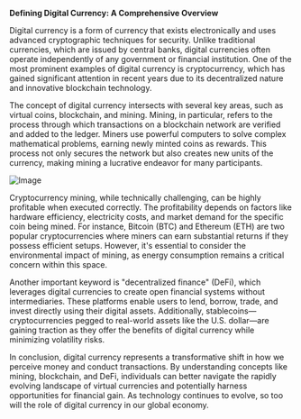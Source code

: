 **Defining Digital Currency: A Comprehensive Overview**

Digital currency is a form of currency that exists electronically and uses advanced cryptographic techniques for security. Unlike traditional currencies, which are issued by central banks, digital currencies often operate independently of any government or financial institution. One of the most prominent examples of digital currency is cryptocurrency, which has gained significant attention in recent years due to its decentralized nature and innovative blockchain technology.

The concept of digital currency intersects with several key areas, such as virtual coins, blockchain, and mining. Mining, in particular, refers to the process through which transactions on a blockchain network are verified and added to the ledger. Miners use powerful computers to solve complex mathematical problems, earning newly minted coins as rewards. This process not only secures the network but also creates new units of the currency, making mining a lucrative endeavor for many participants.

![Image](https://github.com/user-attachments/assets/31692037-0104-4703-abd1-696b6a7dd41b)

Cryptocurrency mining, while technically challenging, can be highly profitable when executed correctly. The profitability depends on factors like hardware efficiency, electricity costs, and market demand for the specific coin being mined. For instance, Bitcoin (BTC) and Ethereum (ETH) are two popular cryptocurrencies where miners can earn substantial returns if they possess efficient setups. However, it's essential to consider the environmental impact of mining, as energy consumption remains a critical concern within this space.

Another important keyword is "decentralized finance" (DeFi), which leverages digital currencies to create open financial systems without intermediaries. These platforms enable users to lend, borrow, trade, and invest directly using their digital assets. Additionally, stablecoins—cryptocurrencies pegged to real-world assets like the U.S. dollar—are gaining traction as they offer the benefits of digital currency while minimizing volatility risks.

In conclusion, digital currency represents a transformative shift in how we perceive money and conduct transactions. By understanding concepts like mining, blockchain, and DeFi, individuals can better navigate the rapidly evolving landscape of virtual currencies and potentially harness opportunities for financial gain. As technology continues to evolve, so too will the role of digital currency in our global economy.